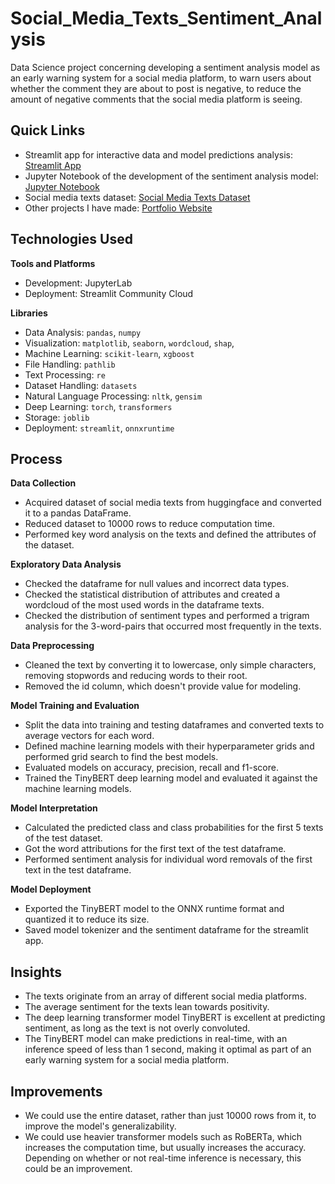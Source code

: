 # Social_Media_Texts_Sentiment_Analysis
Data Science project concerning developing a sentiment analysis model as an early warning system for a social media platform, to warn users about whether the comment they are about to post is negative, to reduce the amount of negative comments that the social media platform is seeing.

## Quick Links
- Streamlit app for interactive data and model predictions analysis: [Streamlit App](https://social-media-texts-sentiment-analysis.streamlit.app/)
- Jupyter Notebook of the development of the sentiment analysis model: [Jupyter Notebook](sentiment_analysis.ipynb)
- Social media texts dataset: [Social Media Texts Dataset](https://huggingface.co/datasets/Sp1786/multiclass-sentiment-analysis-dataset)
- Other projects I have made: [Portfolio Website](https://lucashoffschmidt.github.io/)

## Technologies Used
**Tools and Platforms**
- Development: JupyterLab
- Deployment: Streamlit Community Cloud

**Libraries**
- Data Analysis: `pandas`, `numpy`
- Visualization: `matplotlib`, `seaborn`, `wordcloud`, `shap`, 
- Machine Learning: `scikit-learn`, `xgboost`
- File Handling: `pathlib`
- Text Processing: `re`
- Dataset Handling: `datasets`
- Natural Language Processing: `nltk`, `gensim`
- Deep Learning: `torch`, `transformers`
- Storage: `joblib`
- Deployment: `streamlit`, `onnxruntime`

## Process
**Data Collection**
- Acquired dataset of social media texts from huggingface and converted it to a pandas DataFrame. 
- Reduced dataset to 10000 rows to reduce computation time.
- Performed key word analysis on the texts and defined the attributes of the dataset. 

**Exploratory Data Analysis**
- Checked the dataframe for null values and incorrect data types.
- Checked the statistical distribution of attributes and created a wordcloud of the most used words in the dataframe texts.
- Checked the distribution of sentiment types and performed a trigram analysis for the 3-word-pairs that occurred most frequently in the texts. 

**Data Preprocessing**
- Cleaned the text by converting it to lowercase, only simple characters, removing stopwords and reducing words to their root.
- Removed the id column, which doesn't provide value for modeling. 

**Model Training and Evaluation**
- Split the data into training and testing dataframes and converted texts to average vectors for each word.
- Defined machine learning models with their hyperparameter grids and performed grid search to find the best models.
- Evaluated models on accuracy, precision, recall and f1-score.
- Trained the TinyBERT deep learning model and evaluated it against the machine learning models. 

**Model Interpretation**
- Calculated the predicted class and class probabilities for the first 5 texts of the test dataset.
- Got the word attributions for the first text of the test dataframe.
- Performed sentiment analysis for individual word removals of the first text in the test dataframe. 

**Model Deployment**
- Exported the TinyBERT model to the ONNX runtime format and quantized it to reduce its size.
- Saved model tokenizer and the sentiment dataframe for the streamlit app. 

## Insights
- The texts originate from an array of different social media platforms.
- The average sentiment for the texts lean towards positivity.
- The deep learning transformer model TinyBERT is excellent at predicting sentiment, as long as the text is not overly convoluted.
- The TinyBERT model can make predictions in real-time, with an inference speed of less than 1 second, making it optimal as part of an early warning system for a social media platform.  

## Improvements
- We could use the entire dataset, rather than just 10000 rows from it, to improve the model's generalizability.
- We could use heavier transformer models such as RoBERTa, which increases the computation time, but usually increases the accuracy. Depending on whether or not real-time inference is necessary, this could be an improvement.  
